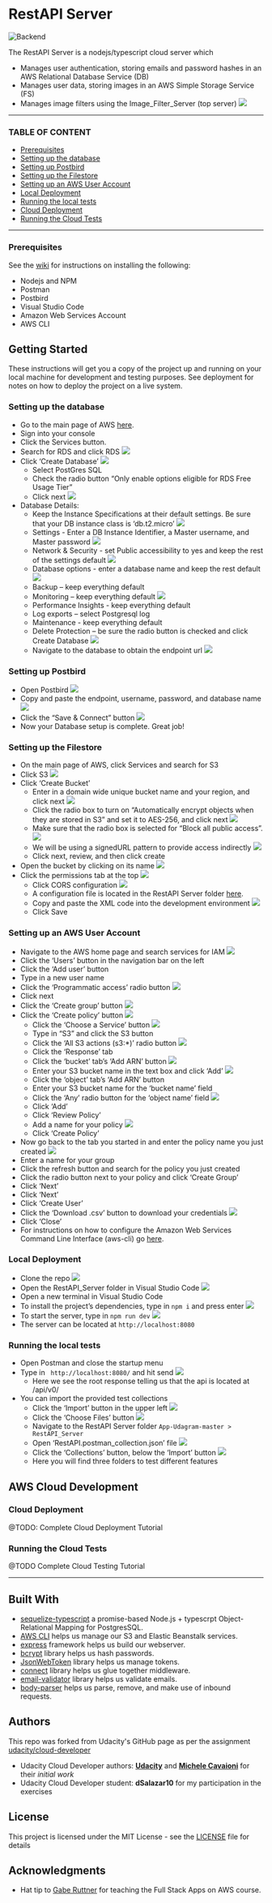 # RestAPI Server

![Backend](./tutorial/RestAPI.png)

The RestAPI Server is a nodejs/typescript cloud server which
* Manages user authentication, storing emails and password hashes in an AWS Relational Database Service (DB)
* Manages user data, storing images in an AWS Simple Storage Service (FS)
* Manages image filters using the Image_Filter_Server (top server)
![](Server_Overview.png)


---------------------------------------------
### **TABLE OF CONTENT**
* [Prerequisites](#prereqs)
* [Setting up the database](#setting-up-database)
* [Setting up Postbird](#setting-up-postbird)
* [Setting up the Filestore](#setting-up-filestore)
* [Setting up an AWS User Account](#setting-up-account)
* [Local Deployment](#setting-up-local)
* [Running the local tests](#local-testing)
* [Cloud Deployment](#cloud-deploy)
* [Running the Cloud Tests](#cloud-testing)

---------------------------------------------


<a name="prereqs"></a>
### Prerequisites

See the [wiki](https://github.com/dSalazar10/App-Udagram/wiki/Getting-Setup) for instructions on installing the following:
* Nodejs and NPM
* Postman
* Postbird
* Visual Studio Code
* Amazon Web Services Account
* AWS CLI

## Getting Started

These instructions will get you a copy of the project up and running on your local machine for development and 
testing purposes. See deployment for notes on how to deploy the project on a live system.

<a name="setting-up-database"></a>
### Setting up the database

* Go to the main page of AWS [here](https://aws.amazon.com).
* Sign into your console
* Click the Services button.
* Search for RDS and click RDS
![](./tutorial/L4-1.png)
* Click ‘Create Database’
![](./tutorial/L4-2.png)
  - Select PostGres SQL
  - Check the radio button “Only enable options eligible for RDS Free Usage Tier”
  - Click next
  ![](./tutorial/L4-3a.png)
* Database Details:
  - Keep the Instance Specifications at their default settings. Be sure that your DB instance class is ‘db.t2.micro’
  ![](./tutorial/L4-4a.png)
  - Settings - Enter a DB Instance Identifier, a Master username, and Master password
    ![](./tutorial/L4-4b.png)
  - Network & Security - set Public accessibility to yes and keep the rest of the settings default
    ![](./tutorial/L4-4c.png)
  - Database options - enter a database name and keep the rest default
    ![](./tutorial/L4-4d.png)
  - Backup – keep everything default
  - Monitoring – keep everything default
  ![](./tutorial/L4-4e.png)
  - Performance Insights - keep everything default
  - Log exports – select Postgresql log
  - Maintenance - keep everything default
  - Delete Protection – be sure the radio button is checked and click Create Database
  ![](./tutorial/L4-4h.png)
  - Navigate to the database to obtain the endpoint url
  ![](./tutorial/L4-4i.png)
  
<a name="setting-up-postbird"></a>
### Setting up Postbird

* Open Postbird
![](./tutorial/L5-1.png)
* Copy and paste the endpoint, username, password, and database name
![](./tutorial/L5-2.png)
* Click the “Save & Connect” button
![](./tutorial/L5-3.png)
* Now your Database setup is complete. Great job!

<a name="setting-up-filestore"></a>
### Setting up the Filestore

* On the main page of AWS, click Services and search for S3
* Click S3
![](./tutorial/L6-1.png)
* Click ‘Create Bucket’
  - Enter in a domain wide unique bucket name and your region, and click next
  ![](./tutorial/L6-3a.png)
  - Click the radio box to turn on “Automatically encrypt objects when they are stored in S3” and set it to AES-256, and click 
  next
  ![](./tutorial/L6-3c.png)
  - Make sure that the radio box is selected for “Block all public access”.
  ![](./tutorial/L6-3e.png)
  - We will be using a signedURL pattern to provide access indirectly
  ![](./tutorial/L6-3f.png)
  - Click next, review, and then click create
* Open the bucket by clicking on its name
![](./tutorial/L6-4.png)
* Click the permissions tab at the top
![](./tutorial/L6-5.png)
  - Click CORS configuration
  ![](./tutorial/L6-5a.png)
  - A configuration file is located in the RestAPI Server folder 
  [here]( https://github.com/dSalazar10/App-Udagram/blob/dev/RestAPI_Server/RestAPI.CORS_policy.xml). 
  - Copy and paste the XML code into the development environment
  ![](./tutorial/L6-5c.png)
  - Click Save

<a name="setting-up-account"></a>
### Setting up an AWS User Account

* Navigate to the AWS home page and search services for IAM
![](./tutorial/L7-1.png)
* Click the ‘Users’ button in the navigation bar on the left
* Click the ‘Add user’ button
* Type in a new user name
* Click the ‘Programmatic access’ radio button
![](./tutorial/L7-5.png)
* Click next
* Click the ‘Create group’ button
![](./tutorial/L7-7.png)
* Click the ‘Create policy’ button
![](./tutorial/L7-8.png)
  - Click the ‘Choose a Service’ button 
  ![](./tutorial/L7-8a.png)
  - Type in “S3” and click the S3 button
  - Click the ‘All S3 actions (s3:*)’ radio button
  ![](./tutorial/L7-8c.png)
  - Click the ‘Response’ tab
  - Click the ‘bucket’ tab’s ‘Add ARN’ button
  ![](./tutorial/L7-8e.png)
  - Enter your S3 bucket name in the text box and click ‘Add’
  ![](./tutorial/L7-8f.png)
  - Click the ‘object’ tab’s ‘Add ARN’ button
  - Enter your S3 bucket name for the ‘bucket name’ field
  - Click the ‘Any’ radio button for the ‘object name’ field
  ![](./tutorial/L7-8i.png)
  - Click ‘Add’ 
  - Click ‘Review Policy’
  - Add a name for your policy
  ![](./tutorial/L7-8l.png)
  - Click ‘Create Policy’
* Now go back to the tab you started in and enter the policy name you just created
![](./tutorial/L7-9.png)
* Enter a name for your group
* Click the refresh button and search for the policy you just created
* Click the radio button next to your policy and click ‘Create Group’
* Click ‘Next’
* Click ‘Next’
* Click ‘Create User’
* Click the ‘Download .csv’ button to download your credentials
![](./tutorial/L7-16.png)
* Click ‘Close’
* For instructions on how to configure the Amazon Web Services Command Line Interface (aws-cli) go 
[here](https://docs.aws.amazon.com/cli/latest/userguide/cli-chap-configure.html).

<a name="setting-up-local"></a>
### Local Deployment

* Clone the repo
![](./tutorial/L2-2.png)
* Open the RestAPI_Server folder in Visual Studio Code
![](./tutorial/L2-3.png)
* Open a new terminal in Visual Studio Code
* To install the project’s dependencies, type in `npm i` and press enter
![](./tutorial/L2-5.png)
* To start the server, type in `npm run dev`
![](./tutorial/L2-6.png)
* The server can be located at `http://localhost:8080`

<a name="local-testing"></a>
### Running the local tests

* Open Postman and close the startup menu
* Type in ` http://localhost:8080/` and hit send
![](./tutorial/L3-2.png)
  * Here we see the root response telling us that the api is located at /api/v0/
* You can import the provided test collections
  * Click the ‘Import’ button in the upper left
  ![](./tutorial/L3-3a.png)
  * Click the ‘Choose Files’ button
  ![](./tutorial/L3-3b.png)
  * Navigate to the RestAPI Server folder `App-Udagram-master > RestAPI_Server`
  * Open ‘RestAPI.postman_collection.json’ file
  ![](./tutorial/L3-3d.png)
  * Click the ‘Collections’ button, below the ‘Import’ button
  ![](./tutorial/L3-3e.png)
  * Here you will find three folders to test different features


## AWS Cloud Development

<a name="cloud-deploy"></a>
### Cloud Deployment

@TODO: Complete Cloud Deployment Tutorial

<a name="cloud-testing"></a>
### Running the Cloud Tests

@TODO Complete Cloud Testing Tutorial


------------------------
## Built With

* [sequelize-typescript](https://www.npmjs.com/package/sequelize-typescript) a promise-based Node.js + typescrpt 
Object-Relational Mapping for PostgresSQL.
* [AWS CLI](https://aws.amazon.com/cli/) helps us manage our S3 and Elastic Beanstalk
services.
* [express](https://expressjs.com) framework helps us build our webserver. 
* [bcrypt](https://www.npmjs.com/package/bcrypt) library helps us hash passwords.
* [JsonWebToken](https://github.com/auth0/node-jsonwebtoken) library helps us manage tokens.
* [connect](https://www.npmjs.com/package/connect) library helps us glue together middleware.
* [email-validator](https://www.npmjs.com/package/email-validator) library helps us validate emails.
* [body-parser](https://github.com/expressjs/body-parser) helps us parse, remove, and make use of inbound requests.

## Authors
This repo was forked from Udacity's GitHub page as per the assignment
[udacity/cloud-developer](https://github.com/udacity/cloud-developer/tree/master/course-02)
* Udacity Cloud Developer authors: **[Udacity](https://github.com/eddyudacity)** and **[Michele Cavaioni](https://github.com/Udacavs)** for their *initial work*
* Udacity Cloud Developer student: **dSalazar10** for my participation in the exercises

## License

This project is licensed under the MIT License - see the [LICENSE](https://github.com/dSalazar10/App-Udagram/blob/master/LICENSE) file for details

## Acknowledgments

* Hat tip to [Gabe Ruttner](https://github.com/grutt) for teaching the Full Stack Apps on AWS course.
